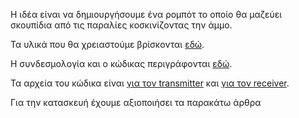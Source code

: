 Η ιδέα είναι να δημιουργήσουμε ένα ρομπότ το οποίο θα μαζεύει σκουπίδια από τις παραλίες κοσκινίζοντας την άμμο.

Τα υλικά που θα χρειαστούμε βρίσκονται [εδώ](https://github.com/ezeakis/ellak_20192020_teamB/blob/master/%CE%A5%CE%BB%CE%B9%CE%BA%CE%AC).

Η συνδεσμολογία και ο κώδικας περιγράφονται [εδώ](https://github.com/ezeakis/ellak_20192020_teamB/blob/master/%CE%A3%CF%85%CE%BD%CE%B4%CE%B5%CF%83%CE%BC%CE%BF%CE%BB%CE%BF%CE%B3%CE%AF%CE%B1%20%CE%BA%CE%B1%CE%B9%20%CE%9A%CF%8E%CE%B4%CE%B9%CE%BA%CE%B1%CF%82.md).

Τα αρχεία του κώδικα είναι [για τον transmitter](https://github.com/ezeakis/ellak_20192020_teamB/blob/master/microbit-ellak-car-transmiter.hex) και [για τον receiver](https://github.com/ezeakis/ellak_20192020_teamB/blob/master/microbit-ellak-car-receiver-b.hex).

Για την κατασκευή έχουμε αξιοποιήσει τα παρακάτω άρθρα
